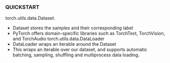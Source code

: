 ### QUICKSTART
torch.utils.data.Dataset. 
- Dataset stores the samples and their corresponding label
- PyTorch offers domain-specific libraries such as TorchText, TorchVision, and TorchAudio
torch.utils.data.DataLoader 
- DataLoader wraps an iterable around the Dataset
- This wraps an iterable over our dataset, and supports automatic batching, sampling, shuffling and multiprocess data loading. 
